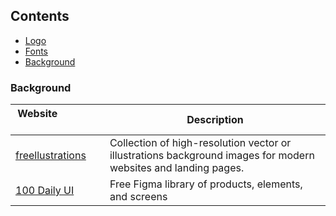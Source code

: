 ## Contents

- [Logo](https://logohub.io/)
- [Fonts](https://fonts.google.com/)
- [Background](#Background)

### Background

| Website&nbsp; &nbsp; &nbsp; &nbsp; &nbsp; &nbsp; &nbsp; &nbsp; &nbsp; &nbsp; &nbsp; &nbsp; &nbsp; &nbsp; | Description                                                                                                    |
| -------------------------------------------------------------------------------------------------------- | -------------------------------------------------------------------------------------------------------------- |
| [freellustrations](https://freellustrations.com/)                                                        | Collection of high-resolution vector or illustrations background images for modern websites and landing pages. |
| [100 Daily UI](https://100dailyui.webflow.io/)                                                           | Free Figma library of products, elements, and screens                                                          |
